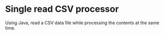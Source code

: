 # Single read CSV processor
Using Java, read a CSV data file while processing the contents at the same time.
